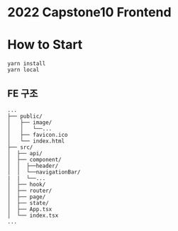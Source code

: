# 2022 Capstone10 Frontend

# How to Start

```shell
yarn install
yarn local
```
## FE 구조
```
...
├── public/
│   ├── image/
│   │   └──...
│   ├── favicon.ico
│   └── index.html
├── src/
│  ├── api/
│  ├── component/
│  │  ├──header/
│  │  └──navigationBar/
|  |  └──...
│  ├── hook/
│  ├── router/
│  ├── page/
│  ├── state/
│  ├── App.tsx
│  └── index.tsx
...
```
